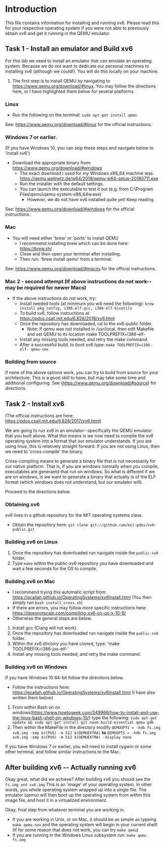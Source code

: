 # Introduction

This file contains information for installing and running xv6. Please read this for your respective operating system if you were not able to previously obtain xv6 and get it running in the QEMU emulator.

## Task 1 - Install an emulator and Build xv6

For this lab we need to install an emulator that can emulate an operating system. Because we do not want to dedicate our personal machines to installing xv6 (although we could!). You will do this locally on your machine.

1. The first step is to install QEMU by navigating to https://www.qemu.org/download/#linux. You may follow the directions here, or I have highlighted them below for several platforms.

### Linux

- Run the following on the terminal: `sudo apt-get install qemu`

See: https://www.qemu.org/download/#linux for the official instructions.

### Windows 7 or earlier.

(If you have Windows 10, you can skip these steps and navigate below to 'Install xv6')

- Download the appropriate binary from: https://www.qemu.org/download/#windows
  - The exact download I used for my Windows x86_64 machine was: https://qemu.weilnetz.de/w64/2018/qemu-w64-setup-20180711.exe
  - Run the installer with the default settings.
  - You can launch the executable to test it out (e.g. from C:\Program Files\qemu\qemu-system-x86_64w.exe)
    - However, we do not have xv6 installed quite yet! Keep reading.
    
See: https://www.qemu.org/download/#windows for the official instructions.

### Mac

- You will need either 'brew' or 'ports' to install QEMU
  - I recommend installing brew which can be done here: https://brew.sh/
  - Close and then open your terminal after installing.
  - Then run: 'brew install qemu' from a terminal.
  

See: https://www.qemu.org/download/#macos for the official instructions.

### Mac 2 - second attempt (If above instructions do not work--may be required for newer Macs)

- If the above instructions do not work, try:
  - Install needed tools (at minimum you will need the following): `brew install pkg_config, i386-elf-gcc, i386-elf-binutils`
  - To build xv6, follow instructions at https://pdos.csail.mit.edu/6.828/2018/xv6.html
  - Once the repository has downloaded, cd to the xv6-public folder.
    - Note: If qemu was not installed in /usr/local, then edit Makefile and set QEMU to its location make TOOLPREFIX=i386-elf-
  - Install any missing tools needed, and retry the make command.
  - After a successful build, to boot xv6 type: `make TOOLPREFIX=i386-elf- qemu-nox`

### Building from source

If none of the above options work, you can try to build from source for your architecture. This is a good skill to have, but may take some time and additional configuring. See (https://www.qemu.org/download/#source) for directions.

## Task 2 - Install xv6

(The official instructions are here: https://pdos.csail.mit.edu/6.828/2017/xv6.html)

We are going to run xv6 in an emulator--specifically the QEMU emulator that you built above. What this means is we now need to compile the xv6 operating system into a format that our emulator understands. If you are using linux, this is relatively straight forward. If you are not using Linux, then we need to 'cross-compile' the binary.

Cross-compiling means to generate a binary file that is not necessarily for our native platform. That is, if you are windows normally when you compile, executables are generaetd that run on windows. So what is different if we are on windows, is we want to generate a binary that actually is of the ELF format (which windows does not understand, but our emulator will).

Proceed to the directions below.

### Obtaining xv6

xv6 lives in a github repository for the MIT operating systems class. 

- Obtain the repository here: `git clone git://github.com/mit-pdos/xv6-public.git`

### Building xv6 on Linux

1. Once the repository has downloaded run navigate inside the `public-xv6` folder.
2. Type `make` within the public-xv6 repository you have downloaded and wait a few seconds for the OS to compile. 

### Building xv6 on Mac

- I recommend trying this automatic script from: https://gcallah.github.io/OperatingSystems/xv6Install.html (You then simply run `bash install_cross.sh`)
- If there are errors, you may follow more specific instructions here: https://doesnotscale.com/compiling-xv6-on-os-x-10-9/
- Otherwise the general steps are below.

1. Install gcc (Clang will not work)
2. Once the repository has downloaded run navigate inside the `public-xv6` folder.
3. Within the xv6 dirctory you have cloned, type: 'make TOOLPREFIX=i386-jos-elf-'
4. Install any missing tools needed, and retry the make command.

### Building xv6 on Windows

If you have Windows 10 64-bit follow the directions below.

- Follow the instructions here: https://gcallah.github.io/OperatingSystems/xv6Install.html (I have also written them below)

1. From within Bash on on windows(https://www.howtogeek.com/249966/how-to-install-and-use-the-linux-bash-shell-on-windows-10/) type the following: `sudo apt-get update && sudo apt-get install git nasm build-essential qemu gdb`
2. Then within the MakeFile in the directory modify `QEMUOPTS = -hdb fs.img xv6.img -smp $(CPUS) -m 512 $(QEMUEXTRA)` **to** `QEMUOPTS = -hdb fs.img xv6.img -smp $(CPUS) -m 512 $(QEMUEXTRA) -display none`

If you have Windows 7 or earlier, you will need to install cygwin or some other terminal, and follow similar instructions to the Mac.

## After building xv6 -- Actually running xv6

Okay great, what did we achieve? After building xv6 you should see the `fs.img and xv6.img` This is an 'image' of your operating system. In other words, you whole operating system wrapped up into a single file. The emulator (qemu) will then boot up the operating system from within this image file, and host it in a virtualized environment.

Okay, final step from whatever terminal you are working in.

- If you are working in Unix, or on Mac, it should be as simple as typeing `make qemu-nox` and the operating system will begin in your current shell! (If for some reason that does not work, you can try `make qemu`)
- If you are running in the Windows Linux subsystem run: `make qemu fs.img`
